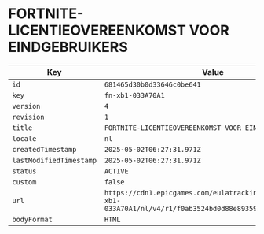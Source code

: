 # FORTNITE-LICENTIEOVEREENKOMST VOOR EINDGEBRUIKERS

| Key | Value |
| --- | ----- |
| `id` | `681465d30b0d33646c0be641` |
| `key` | `fn-xb1-033A70A1` |
| `version` | `4` |
| `revision` | `1` |
| `title` | `FORTNITE-LICENTIEOVEREENKOMST VOOR EINDGEBRUIKERS` |
| `locale` | `nl` |
| `createdTimestamp` | `2025-05-02T06:27:31.971Z` |
| `lastModifiedTimestamp` | `2025-05-02T06:27:31.971Z` |
| `status` | `ACTIVE` |
| `custom` | `false` |
| `url` | `https://cdn1.epicgames.com/eulatracking-download/fn-xb1-033A70A1/nl/v4/r1/f0ab3524bd0d88e8935906fe33d546d7.pdf` |
| `bodyFormat` | `HTML` |
